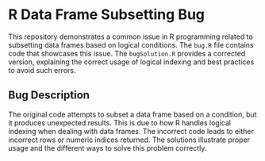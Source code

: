 # R Data Frame Subsetting Bug
This repository demonstrates a common issue in R programming related to subsetting data frames based on logical conditions. The `bug.R` file contains code that showcases this issue. The `bugSolution.R` provides a corrected version, explaining the correct usage of logical indexing and best practices to avoid such errors.

## Bug Description
The original code attempts to subset a data frame based on a condition, but it produces unexpected results. This is due to how R handles logical indexing when dealing with data frames.  The incorrect code leads to either incorrect rows or numeric indices returned. The solutions illustrate proper usage and the different ways to solve this problem correctly.